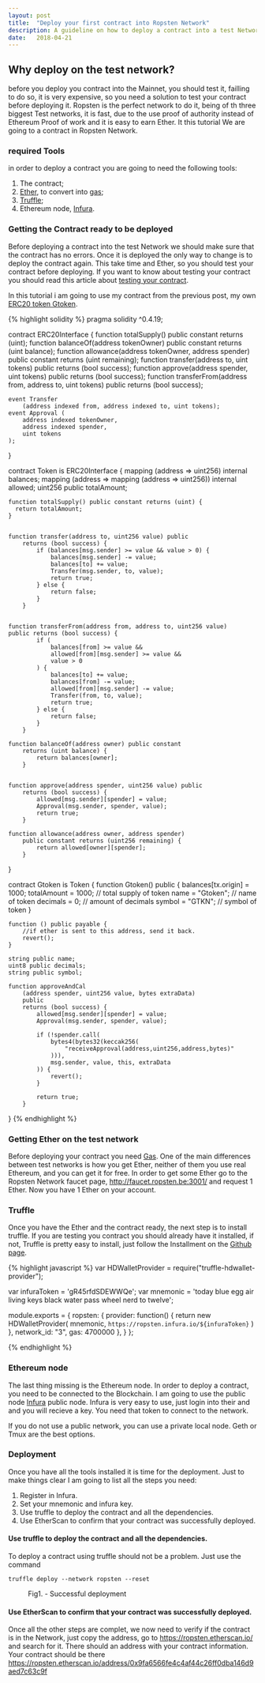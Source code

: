 ```yaml
---
layout: post
title:  "Deploy your first contract into Ropsten Network"
description: A guideline on how to deploy a contract into a test Network.
date:   2018-04-21
---
```

<!-- Intro -->
## Why deploy on the test network?
before you deploy you contract into the Mainnet, you should test it, failling to do so, it is very expensive, so you need a solution to test your contract before deploying it. Ropsten is the perfect network to do it, being of th three biggest Test networks, it is fast, due to the use proof of authority instead of Ethereum Proof of work and it is easy to earn Ether. It this tutorial We are going to a contract in Ropsten Network.

<!-- Tools needed -->
### required Tools
in order to deploy a contract you are going to need the following tools:

1. The contract;
2. <a href="https://www.ethereum.org/ether" target="\_blank">Ether</a>, to convert into <a href="https://ethgasstation.info/" target="\_blank">gas</a>;
3. <a href="http://truffleframework.com/" target="\_blank">Truffle</a>;
4. Ethereum node, <a href="https://infura.io/" target="\_blank">Infura</a>.

<!-- Testing your contract -->
### Getting the Contract ready to be deployed
Before deploying a contract into the test Network we should make sure that the contract has no errors. Once it is deployed the only way to change is to deploy the contract again. This take time and Ether, so you should test your contract before deploying. If you want to know about testing your contract you should read this article about <a href="http://www.gustavorssilva.com/blog/how-to-test-contracts/" target="\_blank">testing your contract</a>.

In this tutorial i am going to use my contract from the previous post, my own <a href="https://github.com/GustavoRSSilva/erc20-token" target="\_blank">ERC20 token Gtoken</a>.

<!-- Gtoken -->
{% highlight solidity %}
pragma solidity ^0.4.19;


contract ERC20Interface {
    function totalSupply() public constant returns (uint);
    function balanceOf(address tokenOwner) public constant
        returns (uint balance);
    function allowance(address tokenOwner, address spender)
        public constant returns (uint remaining);
    function transfer(address to, uint tokens) public
        returns (bool success);
    function approve(address spender, uint tokens) public
        returns (bool success);
    function transferFrom(address from, address to, uint tokens)
        public returns (bool success);

    event Transfer
        (address indexed from, address indexed to, uint tokens);
    event Approval (
        address indexed tokenOwner,
        address indexed spender,
        uint tokens
    );
}


contract Token is ERC20Interface {
    mapping (address => uint256) internal balances;
    mapping (address => mapping (address => uint256))
        internal allowed;
    uint256 public totalAmount;

    function totalSupply() public constant returns (uint) {
      return totalAmount;
    }


    function transfer(address to, uint256 value) public
        returns (bool success) {
            if (balances[msg.sender] >= value && value > 0) {
                balances[msg.sender] -= value;
                balances[to] += value;
                Transfer(msg.sender, to, value);
                return true;
            } else {
                return false;
            }
        }


    function transferFrom(address from, address to, uint256 value)
    public returns (bool success) {
            if (
                balances[from] >= value &&
                allowed[from][msg.sender] >= value &&
                value > 0
            ) {
                balances[to] += value;
                balances[from] -= value;
                allowed[from][msg.sender] -= value;
                Transfer(from, to, value);
                return true;
            } else {
                return false;
            }
        }

    function balanceOf(address owner) public constant
        returns (uint balance) {
            return balances[owner];
        }


    function approve(address spender, uint256 value) public
        returns (bool success) {
            allowed[msg.sender][spender] = value;
            Approval(msg.sender, spender, value);
            return true;
        }

    function allowance(address owner, address spender)
        public constant returns (uint256 remaining) {
            return allowed[owner][spender];
        }
}


contract Gtoken is Token {
    function Gtoken() public {
        balances[tx.origin] = 1000;
        totalAmount = 1000;             // total supply of token
        name = "Gtoken";               // name of token
        decimals = 0;                 // amount of decimals
        symbol = "GTKN";              // symbol of token
    }

    function () public payable {
        //if ether is sent to this address, send it back.
        revert();
    }

    string public name;
    uint8 public decimals;
    string public symbol;

    function approveAndCal
        (address spender, uint256 value, bytes extraData)
        public
        returns (bool success) {
            allowed[msg.sender][spender] = value;
            Approval(msg.sender, spender, value);

            if (!spender.call(
                bytes4(bytes32(keccak256(
                    "receiveApproval(address,uint256,address,bytes)"
                ))),
                msg.sender, value, this, extraData
            )) {
                revert();
            }

            return true;
        }
}
{% endhighlight %}

<!-- set the environment -->
### Getting Ether on the test network
Before deploying your contract you need <a href="https://ethgasstation.info/" target="\_blank">Gas</a>. One of the main differences between test networks is how you get Ether, neither of them you use real Ethereum, and you can get it for free. In order to get some Ether go to the Ropsten Network faucet page, <a href="http://faucet.ropsten.be:3001/" target="\_blank">http://faucet.ropsten.be:3001/</a> and request 1 Ether. Now you have 1 Ether on your account.

### Truffle
Once you have the Ether and the contract ready, the next step is to install truffle. If you are testing you contract you should already have it installed, if not, Truffle is pretty easy to install, just follow the Installment on the <a href="https://github.com/trufflesuite/truffle" target="\_blank">Github page</a>.


{% highlight javascript %}
var HDWalletProvider = require("truffle-hdwallet-provider");

var infuraToken = 'gR45rfdSDEWWQe';
var mnemonic =
    'today blue egg air living keys black water pass wheel nerd to twelve';

module.exports = {
    ropsten: {
      provider: function() {
        return new HDWalletProvider(
            mnemonic,
            `https://ropsten.infura.io/${infuraToken}`
        )
      },
      network_id: "3",
      gas: 4700000
    },
  }
};

{% endhighlight %}

### Ethereum node
The last thing missing is the Ethereum node. In order to deploy a contract, you need to be connected to the Blockchain. I am going to use the public node  <a href="https://infura.io/" target="\_blank">Infura</a> public node. Infura is very easy to use, just login into their and and you will recieve a key. You need that token to connect to the network.

If you do not use a public network, you can use a private local node. Geth or Tmux are the best options.

### Deployment
Once you have all the tools installed it is time for the deployment. Just to make things clear I am going to list all the steps you need:

1. Register in Infura.
2. Set your mnemonic and infura key.
3. Use truffle to deploy the contract and all the dependencies.
4. Use EtherScan to confirm that your contract was successfully deployed.


<!-- Start Geth -->
<!-- connect yout private account to Geth -->
<!-- Use truffle to deploy the contract and all the dependencies. -->
#### Use truffle to deploy the contract and all the dependencies.
To deploy a contract using truffle should not be a problem. Just use the command

``` truffle deploy --network ropsten --reset ```

<figure>
	<img src="{{ '/assets/img/succDeployment.png' | prepend: site.baseurl }}" alt="">
	<figcaption>Fig1. - Successful deployment</figcaption>
</figure>

<!-- Use EtherScan to confirm that your contract was successfully deployed. -->
#### Use EtherScan to confirm that your contract was successfully deployed.

Once all the other steps are complet, we now need to verify if the contract is in the Network, just copy the address, go to <a href="https://ropsten.etherscan.io/" target="\_blank">https://ropsten.etherscan.io/</a> and search for it. There should an address with your contract information. Your contract should be there <a href="https://ropsten.etherscan.io/address/0x9fa6566fe4c4af44c26ff0dba146d9aed7c63c9f" target="\_blank" >https://ropsten.etherscan.io/address/0x9fa6566fe4c4af44c26ff0dba146d9aed7c63c9f</a>
